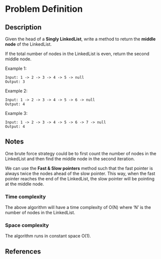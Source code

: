 # Problem Definition

## Description

Given the head of a **Singly LinkedList**, write a method to return the **middle node** of the LinkedList.

If the total number of nodes in the LinkedList is even, return the second middle node.

Example 1:

```text
Input: 1 -> 2 -> 3 -> 4 -> 5 -> null
Output: 3
```

Example 2:

```text
Input: 1 -> 2 -> 3 -> 4 -> 5 -> 6 -> null
Output: 4
```

Example 3:

```text
Input: 1 -> 2 -> 3 -> 4 -> 5 -> 6 -> 7 -> null
Output: 4
```

## Notes

One brute force strategy could be to first count the number of nodes in the LinkedList and then find the middle node in the second iteration.

We can use the **Fast & Slow pointers** method such that the fast pointer is always twice the nodes ahead of the slow pointer. This way, when the fast pointer reaches the end of the LinkedList, the slow pointer will be pointing at the middle node.

### Time complexity

The above algorithm will have a time complexity of O(N) where ‘N’ is the number of nodes in the LinkedList.

### Space complexity

The algorithm runs in constant space O(1).

## References
